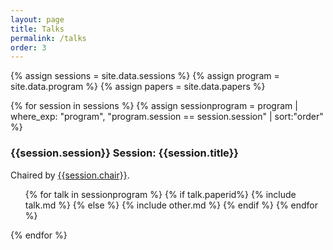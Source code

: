```yaml
---
layout: page
title: Talks
permalink: /talks
order: 3
---
```


{% assign sessions = site.data.sessions %}
{% assign program = site.data.program %}
{% assign papers = site.data.papers %}

<div>
{% for session in sessions %}
	{% assign sessionprogram = program | where_exp: "program", "program.session == session.session" | sort:"order" %}
	<h3>{{session.session}} Session: {{session.title}}</h3>
	<p>Chaired by <a href="{{session.chairurl}}">{{session.chair}}</a>.</p>
	<ul>
		{% for talk in sessionprogram %}
			{% if talk.paperid%}
				{% include talk.md %}
			{% else %}
				{% include other.md %}
			{% endif %}
		{% endfor %}
	</ul>
{% endfor %}
</div>
